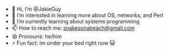 - 👋 Hi, I’m @JakieGuy
- 👀 I’m interested in learning more about OS, networks, and Perl
- 🌱 I’m currently learning about systems programming
- 📫 How to reach me: snakesonabeach@gmail.com
- 😄 Pronouns: he/him
- ⚡ Fun fact: im under your bed right now :smiley_cat:

<!---
JakieGuy/JakieGuy is a ✨ special ✨ repository because its `README.md` (this file) appears on your GitHub profile.
You can click the Preview link to take a look at your changes.
--->
